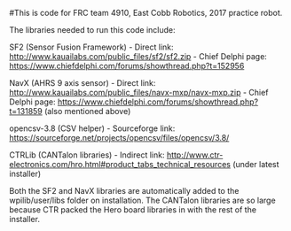#This is code for FRC team 4910, East Cobb Robotics, 2017 practice robot.

The libraries needed to run this code include:

SF2 (Sensor Fusion Framework) - Direct link: http://www.kauailabs.com/public_files/sf2/sf2.zip - Chief Delphi page: https://www.chiefdelphi.com/forums/showthread.php?t=152956

NavX (AHRS 9 axis sensor) - Direct link: http://www.kauailabs.com/public_files/navx-mxp/navx-mxp.zip - Chief Delphi page: https://www.chiefdelphi.com/forums/showthread.php?t=131859 (also mentioned above)

opencsv-3.8 (CSV helper) - Sourceforge link: https://sourceforge.net/projects/opencsv/files/opencsv/3.8/

CTRLib (CANTalon libraries) - Indirect link: http://www.ctr-electronics.com/hro.html#product_tabs_technical_resources (under latest installer)

Both the SF2 and NavX libraries are automatically added to the wpilib/user/libs folder on installation. The CANTalon libraries are so large because CTR packed the Hero board libraries in with the rest of the installer.

